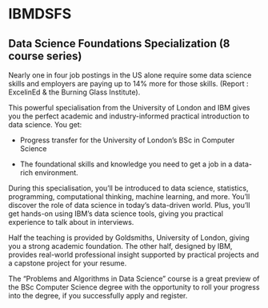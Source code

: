 # IBMDSFS
## Data Science Foundations Specialization (8 course series)

Nearly one in four job postings in the US alone require some data science skills and employers are paying up to 14% more for those skills. (Report : ExcelinEd & the Burning Glass Institute).

This powerful specialisation from the University of London and IBM gives you the perfect academic and industry-informed practical introduction to data science. You get:

- Progress transfer for the University of London’s BSc in Computer Science

- The foundational skills and knowledge you need to get a job in a data-rich environment.

During this specialisation, you’ll be introduced to data science, statistics, programming, computational thinking, machine learning, and more. You’ll discover the role of data science in today’s data-driven world. Plus, you’ll get hands-on using IBM’s data science tools, giving you practical experience to talk about in interviews.

Half the teaching is provided by Goldsmiths, University of London, giving you a strong academic foundation. The other half, designed by IBM, provides real-world professional insight supported by practical projects and a capstone project for your resume.

The “Problems and Algorithms in Data Science” course is a great preview of the BSc Computer Science degree with the opportunity to roll your progress into the degree, if you successfully apply and register.
